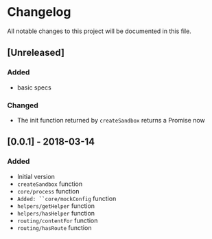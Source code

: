# Changelog
All notable changes to this project will be documented in this file.

## [Unreleased]

### Added
- basic specs

### Changed
- The init function returned by `createSandbox` returns a Promise now

## [0.0.1] - 2018-03-14
### Added
- Initial version
- `createSandbox` function
- `core/process` function
- `Added: ``core/mockConfig` function
- `helpers/getHelper` function
- `helpers/hasHelper` function
- `routing/contentFor` function
- `routing/hasRoute` function
